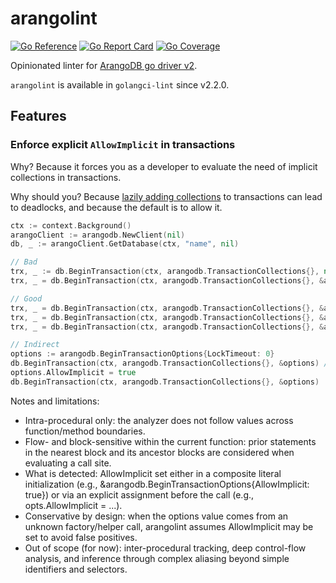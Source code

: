 # arangolint
[![Go Reference](https://pkg.go.dev/badge/github.com/Crocmagnon/arangolint.svg)](https://pkg.go.dev/github.com/Crocmagnon/arangolint)
[![Go Report Card](https://goreportcard.com/badge/github.com/Crocmagnon/arangolint)](https://goreportcard.com/report/github.com/Crocmagnon/arangolint)
[![Go Coverage](https://github.com/Crocmagnon/arangolint/wiki/coverage.svg)](https://github.com/Crocmagnon/arangolint/wiki/Coverage)

Opinionated linter for [ArangoDB go driver v2](https://github.com/arangodb/go-driver).

`arangolint` is available in `golangci-lint` since v2.2.0.

## Features

### Enforce explicit `AllowImplicit` in transactions
Why? Because it forces you as a developer to evaluate the need of implicit collections in transactions.

Why should you? Because [lazily adding collections](https://docs.arangodb.com/3.11/develop/transactions/locking-and-isolation/#lazily-adding-collections) to transactions can lead to deadlocks, and because the default is to allow it.

```go
ctx := context.Background()
arangoClient := arangodb.NewClient(nil)
db, _ := arangoClient.GetDatabase(ctx, "name", nil)

// Bad
trx, _ := db.BeginTransaction(ctx, arangodb.TransactionCollections{}, nil) // want "missing AllowImplicit option"
trx, _ = db.BeginTransaction(ctx, arangodb.TransactionCollections{}, &arangodb.BeginTransactionOptions{LockTimeout: 0}) // want "missing AllowImplicit option"

// Good
trx, _ = db.BeginTransaction(ctx, arangodb.TransactionCollections{}, &arangodb.BeginTransactionOptions{AllowImplicit: true})
trx, _ = db.BeginTransaction(ctx, arangodb.TransactionCollections{}, &arangodb.BeginTransactionOptions{AllowImplicit: false})
trx, _ = db.BeginTransaction(ctx, arangodb.TransactionCollections{}, &arangodb.BeginTransactionOptions{AllowImplicit: true, LockTimeout: 0})

// Indirect
options := arangodb.BeginTransactionOptions{LockTimeout: 0}
db.BeginTransaction(ctx, arangodb.TransactionCollections{}, &options) // want "missing AllowImplicit option"
options.AllowImplicit = true
db.BeginTransaction(ctx, arangodb.TransactionCollections{}, &options)
```

Notes and limitations:
- Intra-procedural only: the analyzer does not follow values across function/method boundaries.
- Flow- and block-sensitive within the current function: prior statements in the nearest block and its ancestor blocks are considered when evaluating a call site.
- What is detected: AllowImplicit set either in a composite literal initialization (e.g., &arangodb.BeginTransactionOptions{AllowImplicit: true}) or via an explicit assignment before the call (e.g., opts.AllowImplicit = ...).
- Conservative by design: when the options value comes from an unknown factory/helper call, arangolint assumes AllowImplicit may be set to avoid false positives.
- Out of scope (for now): inter-procedural tracking, deep control-flow analysis, and inference through complex aliasing beyond simple identifiers and selectors.
